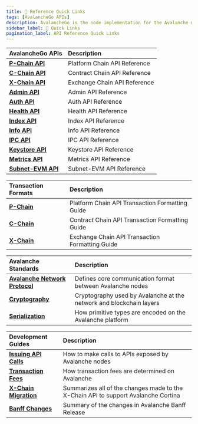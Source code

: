 ```yaml
---
title: 🔗 Reference Quick Links
tags: [AvalancheGo APIs]
description: AvalancheGo is the node implementation for the Avalanche network - a blockchain platform with high throughput and blazing fast transactions. This page is overview of the APIs associated with AvalancheGo. 
sidebar_label: 🔗 Quick Links
pagination_label: API Reference Quick Links
---
```


| AvalancheGo APIs       | Description  |
| :------------------------------------------------- | :-------------------------------------------------------------------------------------------------------------------------------------------------- |
| [**P-Chain API**](/reference/avalanchego/p-chain/api)      | Platform Chain API Reference |
| [**C-Chain API**](/reference/avalanchego/c-chain/api)      | Contract Chain API Reference |
| [**X-Chain API**](/reference/avalanchego/x-chain/api)      | Exchange Chain API Reference |
| [**Admin API**](/reference/avalanchego/admin-api)      | Admin API Reference |
| [**Auth API**](/reference/avalanchego/auth-api)      | Auth API Reference |
| [**Health API**](/reference/avalanchego/health-api)      | Health API Reference |
| [**Index API**](/reference/avalanchego/index-api)      | Index API Reference |
| [**Info API**](/reference/avalanchego/info-api)      | Info API Reference |
| [**IPC API**](/reference/avalanchego/ipc-api)      | IPC API Reference |
| [**Keystore API**](/reference/avalanchego/keystore-api)      | Keystore API Reference |
| [**Metrics API**](/reference/avalanchego/metrics-api)      | Metrics API Reference |
| [**Subnet-EVM API**](/reference/avalanchego/metrics-api)      | Subnet-EVM API Reference |

| Transaction Formats      | Description  |
| :------------------------------------------------- | :-------------------------------------------------------------------------------------------------------------------------------------------------- |
| [**P-Chain**](/reference/avalanchego/p-chain/txn-format)      | Platform Chain API Transaction Formatting Guide |
| [**C-Chain**](/reference/avalanchego/c-chain/txn-format)      | Contract Chain API Transaction Formatting Guide |
| [**X-Chain**](/reference/avalanchego/x-chain/txn-format)      | Exchange Chain API Transaction Formatting Guide |

| Avalanche Standards      | Description  |
| :------------------------------------------------- | :-------------------------------------------------------------------------------------------------------------------------------------------------- |
| [**Avalanche Network Protocol**](/reference/standards/avalanche-network-protocol)      | Defines core communication format between Avalanche nodes |
| [**Cryptography**](/reference/standards/cryptographic-primitives)      | Cryptography used by Avalanche at the network and blockchain layers |
| [**Serialization**](/reference/standards/serialization-primitives)      | How primitive types are encoded on the Avalanche platform |

| Development Guides      | Description  |
| :------------------------------------------------- | :-------------------------------------------------------------------------------------------------------------------------------------------------- |
| [**Issuing API Calls**](/reference/standards/guides/issuing-api-calls)      | How to make calls to APIs exposed by Avalanche nodes |
| [**Transaction Fees**](/reference/standards/guides/txn-fees)      | How transaction fees are determined on Avalanche |
| [**X-Chain Migration**](/reference/standards/guides/x-chain-migration)      | Summarizes all of the changes made to the X-Chain API to support Avalanche Cortina |
| [**Banff Changes**](/reference/standards/guides/banff-changes)      | Summary of the changes in Avalanche Banff Release |


